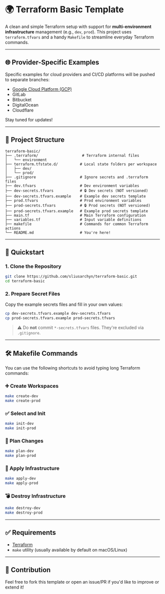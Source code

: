 # 🌍 Terraform Basic Template

A clean and simple Terraform setup with support for **multi-environment infrastructure** management (e.g., `dev`, `prod`). This project uses `terraform.tfvars` and a handy `Makefile` to streamline everyday Terraform commands.

---

## 🌐 Provider-Specific Examples

Specific examples for cloud providers and CI/CD platforms will be pushed to separate branches:

- [Google Cloud Platform (GCP)](https://github.com/Sliusarchyn/terraform-basic/tree/gcp-example)
- GitLab
- Bitbucket
- DigitalOcean
- Cloudflare

Stay tuned for updates!

---

## 📁 Project Structure

```
terraform-basic/
├── .terraform/                    # Terraform internal files
│   └── environment
├── terraform.tfstate.d/          # Local state folders per workspace
│   ├── dev/
│   └── prod/
├── .gitignore                    # Ignore secrets and .terraform files
├── dev.tfvars                    # Dev environment variables
├── dev-secrets.tfvars            # 🔒 Dev secrets (NOT versioned)
├── dev-secrets.tfvars.example    # Example dev secrets template
├── prod.tfvars                   # Prod environment variables
├── prod-secrets.tfvars           # 🔒 Prod secrets (NOT versioned)
├── prod-secrets.tfvars.example   # Example prod secrets template
├── main.tf                       # Main Terraform configuration
├── variables.tf                  # Input variable definitions
├── makefile                      # Commands for common Terraform actions
└── README.md                     # You're here!
```

---

## 🚀 Quickstart

### 1. Clone the Repository

```bash
git clone https://github.com/sliusarchyn/terraform-basic.git
cd terraform-basic
```

### 2. Prepare Secret Files

Copy the example secrets files and fill in your own values:

```bash
cp dev-secrets.tfvars.example dev-secrets.tfvars
cp prod-secrets.tfvars.example prod-secrets.tfvars
```

> ⚠️ Do **not** commit `*-secrets.tfvars` files. They're excluded via `.gitignore`.

---

## 🛠 Makefile Commands

You can use the following shortcuts to avoid typing long Terraform commands:

### ➕ Create Workspaces

```bash
make create-dev
make create-prod
```

### ✅ Select and Init

```bash
make init-dev
make init-prod
```

### 📐 Plan Changes

```bash
make plan-dev
make plan-prod
```

### 🚀 Apply Infrastructure

```bash
make apply-dev
make apply-prod
```

### 💣 Destroy Infrastructure

```bash
make destroy-dev
make destroy-prod
```

---

## ✅ Requirements

- [Terraform](https://www.terraform.io/downloads)
- `make` utility (usually available by default on macOS/Linux)

---

## 🙌 Contribution

Feel free to fork this template or open an issue/PR if you'd like to improve or extend it!

